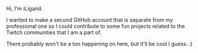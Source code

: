 Hi, I'm iLigand.

I wanted to make a second GitHub account that is separate from my professional one so I could contribute to some fun projects related to the Twitch communities that I am a part of.

There probably won't be a ton happening on here, but it'll be cool I guess. :)

